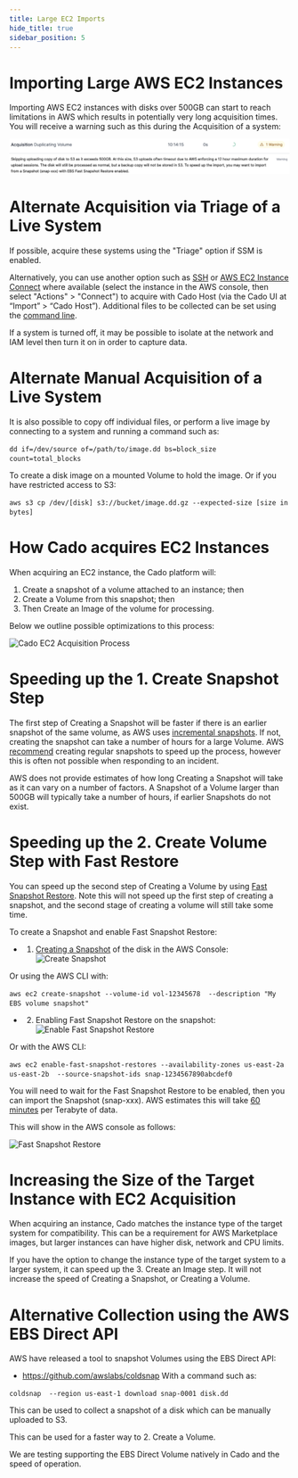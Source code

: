 ```yaml
---
title: Large EC2 Imports
hide_title: true
sidebar_position: 5
---
```


# Importing Large AWS EC2 Instances

Importing AWS EC2 instances with disks over 500GB can start to reach limitations in AWS which results in potentially very long acquisition times. You will receive a warning such as this during the Acquisition of a system:

![Large EC2 Import Warning](/img/large-disk-warning.png)

# Alternate Acquisition via Triage of a Live System
If possible, acquire these systems using the "Triage" option if SSM is enabled.

Alternatively, you can use another option such as [SSH](https://docs.aws.amazon.com/AWSEC2/latest/UserGuide/connect-linux-inst-ssh.html) or [AWS EC2 Instance Connect](https://docs.aws.amazon.com/AWSEC2/latest/UserGuide/ec2-instance-connect-methods.html) where available (select the instance in the AWS console, then select "Actions" > "Connect") to acquire with Cado Host (via the Cado UI at “Import” > “Cado Host”). Additional files to be collected can be set using the [command line](https://docs.cadosecurity.com/cado-host/cli).

If a system is turned off, it may be possible to isolate at the network and IAM level then turn it on in order to capture data. 

# Alternate Manual Acquisition of a Live System
It is also possible to copy off individual files, or perform a live image by connecting to a system and running a command such as:

```dd if=/dev/source of=/path/to/image.dd bs=block_size count=total_blocks```

To create a disk image on a mounted Volume to hold the image.
Or if you have restricted access to S3:

```aws s3 cp /dev/[disk] s3://bucket/image.dd.gz --expected-size [size in bytes]```


# How Cado acquires EC2 Instances
When acquiring an EC2 instance, the Cado platform will:
1. Create a snapshot of a volume attached to an instance; then
2. Create a Volume from this snapshot; then
3. Then Create an Image of the volume for processing.

Below we outline possible optimizations to this process:

![Cado EC2 Acquisition Process](/img/snapshot-steps.png)

# Speeding up the 1. Create Snapshot Step
The first step of Creating a Snapshot will be faster if there is an earlier snapshot of the same volume, as AWS uses [incremental snapshots](https://docs.aws.amazon.com/ebs/latest/userguide/ebs-snapshots.html#how_snapshots_work). If not, creating the snapshot can take a number of hours for a large Volume. AWS [recommend](https://repost.aws/knowledge-center/ebs-incremental-snapshot-creation-slow) creating regular snapshots to speed up the process, however this is often not possible when responding to an incident.

AWS does not provide estimates of how long Creating a Snapshot will take as it can vary on a number of factors. A Snapshot of a Volume larger than 500GB will typically take a number of hours, if earlier Snapshots do not exist.

# Speeding up the 2. Create Volume Step with Fast Restore
You can speed up the second step of Creating a Volume by using [Fast Snapshot Restore](https://docs.aws.amazon.com/ebs/latest/userguide/ebs-fast-snapshot-restore.html). Note this will not speed up the first step of creating a snapshot, and the second stage of creating a volume will still take some time.

To create a Snapshot and enable Fast Snapshot Restore:

* 1. [Creating a Snapshot](https://docs.aws.amazon.com/ebs/latest/userguide/ebs-creating-snapshot.html) of the disk in the AWS Console:
![Create Snapshot](/img/createsnap.png)

Or using the AWS CLI with:

```aws ec2 create-snapshot --volume-id vol-12345678  --description "My EBS volume snapshot"```


* 2. Enabling Fast Snapshot Restore on the snapshot:
![Enable Fast Snapshot Restore](/img/fast-restore.png)

Or with the AWS CLI:

```aws ec2 enable-fast-snapshot-restores --availability-zones us-east-2a us-east-2b  --source-snapshot-ids snap-1234567890abcdef0```

You will need to wait for the Fast Snapshot Restore to be enabled, then you can import the Snapshot (snap-xxx). AWS estimates this will take [60 minutes](https://docs.aws.amazon.com/ebs/latest/userguide/ebs-fast-snapshot-restore.html#:~:text=View%20the%20fast%20snapshot%20restore%20state%20for%20a%20snapshot,-Fast%20snapshot%20restore&text=optimizing%20%E2%80%94%20Fast%20snapshot%20restore%20is,performance%20benefit%20when%20restoring%20volumes.) per Terabyte of data.

This will show in the AWS console as follows:

![Fast Snapshot Restore](/img/fast-restore-enabled.png)


# Increasing the Size of the Target Instance with EC2 Acquisition

When acquiring an instance, Cado matches the instance type of the target system for compatibility. This can be a requirement for AWS Marketplace images, but larger instances can have higher disk, network and CPU limits.

If you have the option to change the instance type of the target system to a larger system, it can speed up the 3. Create an Image step. It will not increase the speed of Creating a Snapshot, or Creating a Volume.

# Alternative Collection using the AWS EBS Direct API

AWS have released a tool to snapshot Volumes using the EBS Direct API:
* https://github.com/awslabs/coldsnap
With a command such as:

```coldsnap  --region us-east-1 download snap-0001 disk.dd```

This can be used to collect a snapshot of a disk which can be manually uploaded to S3.

This can be used for a faster way to 2. Create a Volume.


We are testing supporting the EBS Direct Volume natively in Cado and the speed of operation.